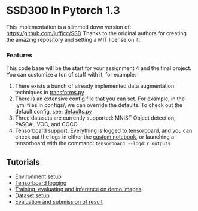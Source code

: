 # SSD300 In Pytorch 1.3
This implementation is a slimmed down version of: https://github.com/lufficc/SSD
Thanks to the original authors for creating the amazing repository and setting a MIT license on it.

### Features
This code base will be the start for your assignment 4 and the final project.
You can customize a ton of stuff with it, for example:

1. There exists a bunch of already implemented data augmentation techniques in [transforms.py](ssd/data/transforms/transform.py)
2. There is an extensive config file that you can set. For example, in the .yml files in configs/, we can override the defaults. To check out the default config, see: [defaults.py](ssd/config/defaults.py)
3. Three datasets are currently supported: MNIST Object detection, PASCAL VOC, and COCO.
4. Tensorboard support. Everything is logged to tensorboard, and you can check out the logs in either the [custom notebook](plot_scalars.ipynb), or launching a tensorboard with the command: `tensorboard --logdir outputs`

## Tutorials
- [Environment setup](tutorials/environment_setup.md)
- [Tensorboard logging](tutorials/tensorboard.md)
- [Training, evaluating and inference on demo images](tutorials/run.md)
- [Dataset setup](tutorials/dataset.md)
- [Evaluation and submission of result](tutorials/evaluation_tdt4265.md)
